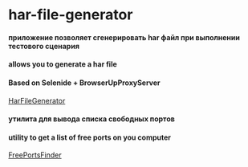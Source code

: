 # har-file-generator   

#### приложение позволяет сгенерировать har файл при выполнении тестового сценария
#### allows you to generate a har file
#### Based on Selenide + BrowserUpProxyServer
[HarFileGenerator](src/test/java/HarGeneratorTest.java)
#### утилита для вывода списка свободных портов  
#### utility to get a list of free ports on you computer
[FreePortsFinder](src/main/java/freeportfinder/FreePortFinder.java)
